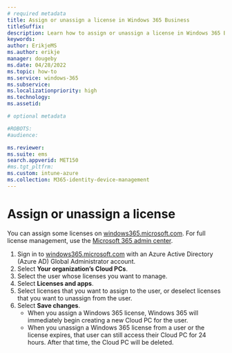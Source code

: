 ```yaml
---
# required metadata
title: Assign or unassign a license in Windows 365 Business
titleSuffix:
description: Learn how to assign or unassign a license in Windows 365 Business
keywords:
author: ErikjeMS  
ms.author: erikje
manager: dougeby
ms.date: 04/28/2022
ms.topic: how-to
ms.service: windows-365
ms.subservice: 
ms.localizationpriority: high
ms.technology:
ms.assetid: 

# optional metadata

#ROBOTS:
#audience:

ms.reviewer: 
ms.suite: ems
search.appverid: MET150
#ms.tgt_pltfrm:
ms.custom: intune-azure
ms.collection: M365-identity-device-management
---
```


# Assign or unassign a license

You can assign some licenses on [windows365.microsoft.com](https://windows365.microsoft.com).  For full license management, use the [Microsoft 365 admin center](https://admin.microsoft.com).

1. Sign in to [windows365.microsoft.com](https://windows365.microsoft.com) with an Azure Active Directory (Azure AD) Global Administrator account.
2. Select **Your organization’s Cloud PCs**.
3. Select the user whose licenses you want to manage.
4. Select **Licenses and apps**.
5. Select licenses that you want to assign to the user, or deselect licenses that you want to unassign from the user.
6. Select **Save changes**.
    - When you assign a Windows 365 license, Windows 365 will immediately begin creating a new Cloud PC for the user.
    - When you unassign a Windows 365 license from a user or the license expires, that user can still access their Cloud PC for 24 hours. After that time, the Cloud PC will be deleted.

